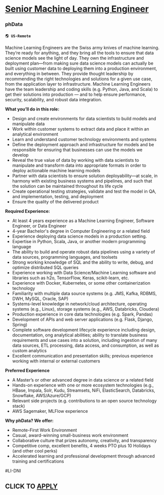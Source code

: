 # [Senior Machine Learning Engineer](https://www.remotewlb.com/apply/senior-machine-learning-engineer-116585)  
### phData  
#### `🌎 US-Remote`  

Machine Learning Engineers are the Swiss army knives of machine learning. They’re ready for anything, and they bring all the tools to ensure that data science models see the light of day. They own the infrastructure and deployment plan—from making sure data science models can actually be built using customer data to deploying them into a production environment, and everything in between. They provide thought leadership by recommending the right technologies and solutions for a given use case, from the application layer to infrastructure. Machine Learning Engineers have the team leadership and coding skills (e.g. Python, Java, and Scala) to get their solutions into production — and to help ensure performance, security, scalability, and robust data integration.

**What you’ll do in this role:**

  * Design and create environments for data scientists to build models and manipulate data
  * Work within customer systems to extract data and place it within an analytical environment
  * Learn and understand customer technology environments and systems
  * Define the deployment approach and infrastructure for models and be responsible for ensuring that businesses can use the models we develop
  * Reveal the true value of data by working with data scientists to manipulate and transform data into appropriate formats in order to deploy actionable machine learning models
  * Partner with data scientists to ensure solution deployability—at scale, in harmony with existing business systems and pipelines, and such that the solution can be maintained throughout its life cycle
  * Create operational testing strategies, validate and test the model in QA, and implementation, testing, and deployment
  * Ensure the quality of the delivered product

**Required Experience:**

  * At least 4 years experience as a Machine Learning Engineer, Software Engineer, or Data Engineer
  * 4-year Bachelor's degree in Computer Engineering or a related field
  * Experience deploying data science models in a production setting.
  * Expertise in Python, Scala, Java, or another modern programming language
  * The ability to build and operate robust data pipelines using a variety of data sources, programming languages, and toolsets
  * Strong working knowledge of SQL and the ability to write, debug, and optimize distributed SQL queries
  * Experience working with Data Science/Machine Learning software and libraries such as h2o, TensorFlow, Keras, scikit-learn, etc. 
  * Experience with Docker, Kubernetes, or some other containerization technology
  * Familiarity with multiple data source systems (e.g. JMS, Kafka, RDBMS, DWH, MySQL, Oracle, SAP)
  * Systems-level knowledge in network/cloud architecture, operating systems (e.g., Linux), storage systems (e.g., AWS, Databricks, Cloudera)
  * Production experience in core data technologies (e.g. Spark, Pandas)
  * Development of APIs and web server applications (e.g. Flask, Django, Spring)
  * Complete software development lifecycle experience including design, documentation, ong analytical abilities; ability to translate business requirements and use cases into a solution, including ingestion of many data sources, ETL processing, data access, and consumption, as well as custom analytics
  * Excellent communication and presentation skills; previous experience working with internal or external customers

**Preferred Experience**

  * A Master’s or other advanced degree in data science or a related field
  * Hands-on experience with one or more ecosystem technologies (e.g., HBase, Impala, Solr, Kudu, Streamsets, NiFi, ElasticSearch, Databricks, Snowflake, AWS/Azure/GCP)
  * Relevant side projects (e.g. contributions to an open source technology stack)
  * AWS Sagemaker, MLFlow experience

**Why phData? We offer:**

  * Remote-First Work Environment 
  * Casual, award-winning small-business work environment
  * Collaborative culture that prizes autonomy, creativity, and transparency
  * Competitive comp, excellent benefits, 4 weeks PTO plus 10 Holidays (and other cool perks)
  * Accelerated learning and professional development through advanced training and certifications

#LI-DNI

  
## CLICK TO [APPLY](https://www.remotewlb.com/apply/senior-machine-learning-engineer-116585)

